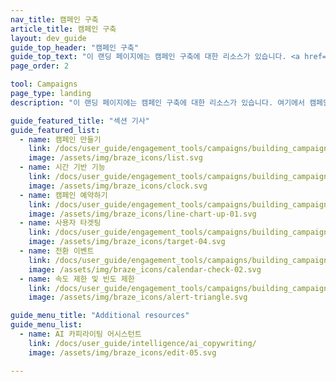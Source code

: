 ```yaml
---
nav_title: 캠페인 구축
article_title: 캠페인 구축
layout: dev_guide
guide_top_header: "캠페인 구축"
guide_top_text: "이 랜딩 페이지에는 캠페인 구축에 대한 리소스가 있습니다. <a href='/docs/user_guide/engagement_tools/segments/'>세그먼트를</a> 생성한 후에는 여기에 있는 리소스를 사용하여 캠페인을 설정하고 사용 가능한 다양한 옵션에 대해 알아보세요.<br><br><a href='https://learning.braze.com/campaign-setup-delivery-targeting-conversions'>캠페인 설정</a> 브레이즈 학습 과정도 확인해 보시길 적극 권장합니다."
page_order: 2

tool: Campaigns
page_type: landing
description: "이 랜딩 페이지에는 캠페인 구축에 대한 리소스가 있습니다. 여기에서 캠페인을 만드는 방법, 시간별 기능, 캠페인 예약, 타겟팅, 전환 등에 대한 리소스를 찾을 수 있습니다."

guide_featured_title: "섹션 기사"
guide_featured_list:
  - name: 캠페인 만들기
    link: /docs/user_guide/engagement_tools/campaigns/building_campaigns/creating_campaign/
    image: /assets/img/braze_icons/list.svg
  - name: 시간 기반 기능
    link: /docs/user_guide/engagement_tools/campaigns/building_campaigns/time_based_campaign/
    image: /assets/img/braze_icons/clock.svg
  - name: 캠페인 예약하기
    link: /docs/user_guide/engagement_tools/campaigns/building_campaigns/delivery_types/
    image: /assets/img/braze_icons/line-chart-up-01.svg
  - name: 사용자 타겟팅
    link: /docs/user_guide/engagement_tools/campaigns/building_campaigns/targeting_users/
    image: /assets/img/braze_icons/target-04.svg
  - name: 전환 이벤트
    link: /docs/user_guide/engagement_tools/campaigns/building_campaigns/conversion_events/
    image: /assets/img/braze_icons/calendar-check-02.svg
  - name: 속도 제한 및 빈도 제한
    link: /docs/user_guide/engagement_tools/campaigns/building_campaigns/rate-limiting/
    image: /assets/img/braze_icons/alert-triangle.svg

guide_menu_title: "Additional resources"
guide_menu_list:
  - name: AI 카피라이팅 어시스턴트
    link: /docs/user_guide/intelligence/ai_copywriting/
    image: /assets/img/braze_icons/edit-05.svg

---
```

